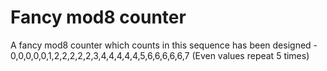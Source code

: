 # Fancy mod8 counter

A fancy mod8 counter which counts in this sequence has been designed - 0,0,0,0,0,1,2,2,2,2,2,3,4,4,4,4,4,5,6,6,6,6,6,7 (Even values repeat 5 times)
